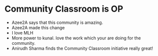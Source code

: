 # Community Classroom is OP

- Azee2A says that this community is amazing.
- Azee2A made this change
- I love MLH
- More power to kunal. love the work which your are doing for the community.
- Anirudh Sharma finds the Community Classroom initiative really great!
